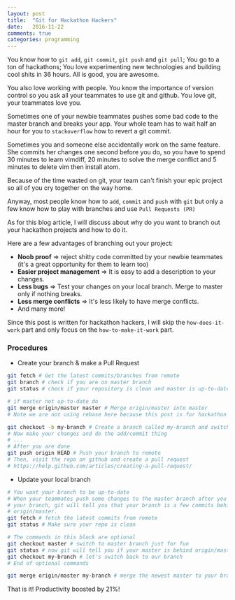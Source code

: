 ```yaml
---
layout: post
title:  "Git for Hackathon Hackers"
date:   2016-11-22
comments: true
categories: programming
---
```


You know how to `git add`, `git commit`, `git push` and `git pull`; You go to a
ton of hackathons; You love experimenting new technologies and building cool
shits in 36 hours. All is good, you are awesome.

You also love working with people. You know the importance of version control so
you ask all your teammates to use git and github. You love git, your teammates
love you.

Sometimes one of your newbie teammates pushes some bad code to the master branch
and breaks your app. Your whole team has to wait half an hour for you to
`stackoverflow` how to revert a git commit.

Sometimes you and someone else accidentally work on the same feature. She
commits her changes one second before you do, so you have to spend 30 minutes to
learn vimdiff, 20 minutes to solve the merge conflict and 5 minutes to delete
vim then install atom.

Because of the time wasted on git, your team can't finish your epic project so
all of you cry together on the way home.

Anyway, most people know how to `add`, `commit` and `push` with `git` but only a
few know how to play with branches and use `Pull Requests (PR)`

As for this blog article, I will discuss about why do you want to branch out
your hackathon projects and how to do it.

Here are a few advantages of branching out your project:

* **Noob proof** => reject shitty code committed by your newbie teammates (it's
  a great opportunity for them to learn too)
* **Easier project management** => It is easy to add a description to your
  changes.
* **Less bugs** => Test your changes on your local branch. Merge to master only
  if nothing breaks.
* **Less merge conflicts** => It's less likely to have merge conflicts.
* And many more!

Since this post is written for hackathon hackers, I will skip the
`how-does-it-work` part and only focus on the `how-to-make-it-work` part.

### Procedures

* Create your branch & make a Pull Request

```bash
git fetch # Get the latest commits/branches from remote
git branch # check if you are on master branch
git status # check if your repository is clean and master is up-to-date

# if master not up-to-date do
git merge origin/master master # Merge origin/master into master
# Note we are not using rebase here because this post is for hackathon hackers

git checkout -b my-branch # Create a branch called my-branch and switch to it
# Now make your changes and do the add/commit thing
# ...
# After you are done
git push origin HEAD # Push your branch to remote
# Then, visit the repo on github and create a pull request
# https://help.github.com/articles/creating-a-pull-request/
```

* Update your local branch

```bash
# You want your branch to be up-to-date
# When your teammates push some changes to the master branch after you create
# your branch, git will tell you that your branch is a few commits behind the
# origin/master.
git fetch # fetch the latest commits from remote
git status # Make sure your repo is clean

# The commands in this block are optional
git checkout master # switch to master branch just for fun
git status # now git will tell you if your master is behind origin/master
git checkout my-branch # let's switch back to our branch
# End of optional commands

git merge origin/master my-branch # merge the newest master to your branch
```

That is it! Productivity boosted by 21%!
